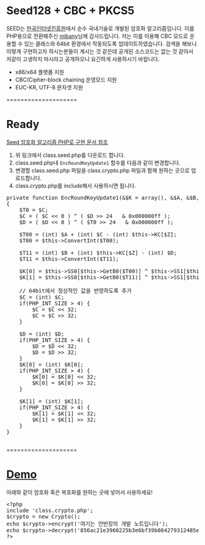 Seed128 + CBC + PKCS5
====================

SEED는 <a href="http://www.kisa.or.kr/" target="_blank">한국인터넷진흥원</a>에서 순수 국내기술로 개발된 암호화 알고리즘입니다.
이를 PHP용으로 전환해주신 <a href="http://cena.co.kr/mibany" target="_blank">mibany</a>님께 감사드립니다.
저는 이를 이용해 CBC 모드로 운용할 수 있는 클래스와 64bit 환경에서 작동되도록 업데이트하였습니다.
검색을 해보니 이렇게 구현하고자 하시는분들이 계시는 것 같은데 공개된 소스코드는 없는 것 같아서 저같이 고생하지 마시라고 공개하오니 요긴하게 사용하시기 바랍니다.

<ul>
    <li>x86/x64 플랫폼 지원</li>
    <li>CBC(Cipher-block chaining 운영모드 지원</li>
    <li>EUC-KR, UTF-8 문자셋 지원</li>
</ul>

====================

Ready
====================

<a href="http://docs.cena.co.kr/?mid=textyle&document_srl=15770" target="_blank">Seed 암호화 알고리즘 PHP로 구현 문서 참조</a>

<ol>
  <li>위 링크에서 class.seed.php를 다운로드 합니다.</li>
  <li>class.seed.php내 <code>EncRoundKeyUpdate1</code> 함수를 다음과 같이 변경합니다.</li>
  <li>변경할 class.seed.php 파일을 class.crypto.php 파일과 함께 원하는 곳으로 업로드합니다.</li>
  <li>class.crypto.php를 include해서 사용하시면 됩니다.</li>
</ol>

<pre>
private function EncRoundKeyUpdate1(&$K = array(), &$A, &$B, &$C, &$D, $Z)
{
	$T0 = $C;
	$C = ( $C << 8 ) ^ ( $D >> 24   & 0x000000ff );
	$D = ( $D << 8 ) ^ ( $T0 >> 24   & 0x000000ff );

	$T00 = (int) $A + (int) $C - (int) $this->KC[$Z];
	$T00 = $this->ConvertInt($T00);

	$T11 = (int) $B + (int) $this->KC[$Z] - (int) $D;
	$T11 = $this->ConvertInt($T11);

	$K[0] = $this->SS0[$this->GetB0($T00)] ^ $this->SS1[$this->GetB1($T00)] ^ $this->SS2[$this->GetB2($T00)] ^ $this->SS3[$this->GetB3($T00)];
	$K[1] = $this->SS0[$this->GetB0($T11)] ^ $this->SS1[$this->GetB1($T11)] ^ $this->SS2[$this->GetB2($T11)] ^ $this->SS3[$this->GetB3($T11)];
	
	// 64bit에서 정상적인 값을 반영하도록 추가
	$C = (int) $C; 
	if(PHP_INT_SIZE > 4) { 
		$C = $C << 32; 
		$C = $C >> 32; 
	}

	$D = (int) $D; 
	if(PHP_INT_SIZE > 4) { 
		$D = $D << 32; 
		$D = $D >> 32; 
	} 
	$K[0] = (int) $K[0]; 
	if(PHP_INT_SIZE > 4) { 
		$K[0] = $K[0] << 32; 
		$K[0] = $K[0] >> 32; 
	} 

	$K[1] = (int) $K[1]; 
	if(PHP_INT_SIZE > 4) { 
		$K[1] = $K[1] << 32; 
		$K[1] = $K[1] >> 32; 
	} 
}

</pre>

====================

<a href="http://lib.qnibus.com/seed128/" target="_blank">Demo</a>
====================

아래와 같이 암호화 혹은 복호화를 원하는 곳에 넣어서 사용하세요!

<pre>
&lt;?php
include 'class.crypto.php';
$crypto = new Crypto();
echo $crypto->encrypt('여기는 안반장의 개발 노트입니다');
echo $crypto->decrypt('856ac21e3960225b3e6bf39b084279312485e58b578de7d1d418f6128111a341');
?&gt;
</pre>


